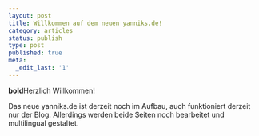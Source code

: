 ```yaml
---
layout: post
title: Willkommen auf dem neuen yanniks.de!
category: articles
status: publish
type: post
published: true
meta:
  _edit_last: '1'
---
```

**bold**Herzlich Willkommen!

Das neue yanniks.de ist derzeit noch im Aufbau, auch funktioniert derzeit nur der Blog. Allerdings werden beide Seiten noch bearbeitet und multilingual gestaltet.

